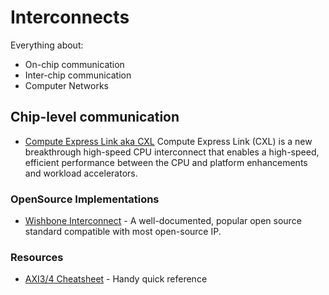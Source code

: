 # Interconnects

Everything about:
- On-chip communication
- Inter-chip communication
- Computer Networks

## Chip-level communication

- [Compute Express Link aka CXL](https://www.computeexpresslink.org/) Compute Express Link (CXL) is a new breakthrough high-speed CPU interconnect that enables a high-speed, efficient performance between the CPU and platform enhancements and workload accelerators.

### OpenSource Implementations
- [Wishbone Interconnect](https://github.com/fossi-foundation/wishbone) - A well-documented, popular open source standard compatible with most open-source IP. 

### Resources

- [AXI3/4 Cheatsheet](https://github.com/rajesh-s/axi_chestsheet) - Handy quick reference

